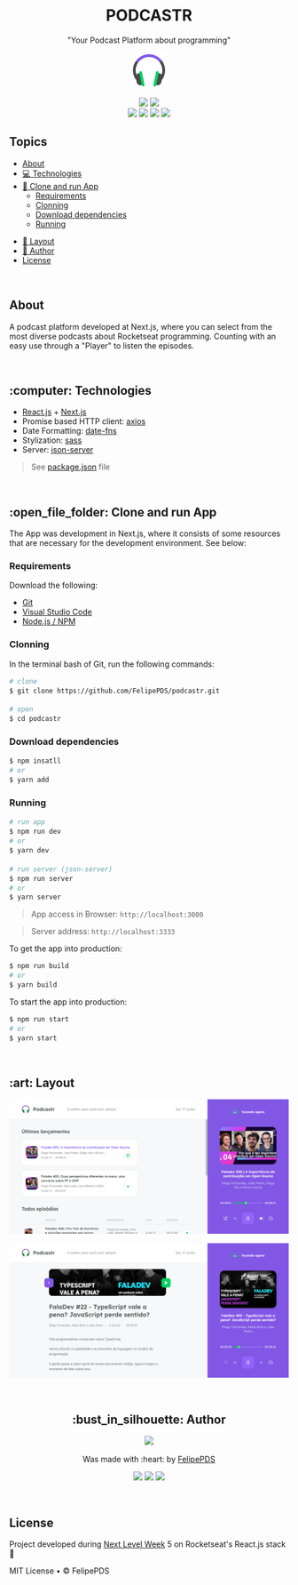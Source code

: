 # <h1 align="center">PODCASTR</h1>
<p align="center">"Your Podcast Platform about programming"</p>
<p align="center"><img src="https://github.com/FelipePDS/podcastr/blob/main/public/favicon.png" /></p>

<p align="center">
    <a href="https://github.com/FelipePDS/nps/blob/main/LICENSE"><img src="https://img.shields.io/github/license/FelipePDS/nps?style=for-the-badge&color=8257e5"></a> 
    <img src="https://img.shields.io/github/last-commit/FelipePDS/podcastr?style=for-the-badge&color=8257e5"><br>
    <img src="https://img.shields.io/github/repo-size/FelipePDS/podcastr?style=for-the-badge&color=8257e5"/>
    <img src="https://img.shields.io/static/v1?label=node&message=v12.18.0&color=8257e5&style=for-the-badge&logo=next.js&logoColor=white"> 
    <img src="https://img.shields.io/static/v1?label=npm&message=v6.14.4&color=8257e5&style=for-the-badge&logo=npm&logoColor=white"> 
    <img src="https://img.shields.io/static/v1?label=yarn&message=v1.22.5&color=8257e5&style=for-the-badge&logo=yarn&logoColor=white">
</p>

## Topics

- [About](#about)
- [:computer: Technologies](#technologies)
- [:open_file_folder: Clone and run App](#cloneAndRunApp)
  - [Requirements](#requirements)
  - [Clonning](#clonning)
  - [Download dependencies](#downloadDependencies)
  - [Running](#running)
<!-- - [Colaboration]() -->
- [:art: Layout](#layout)
- [:bust_in_silhouette: Author](#author)
- [License](#license)

<br>
<h2 id="about">About</h2>

A podcast platform developed at Next.js, where you can select from the most diverse podcasts about Rocketseat programming. Counting with an easy use through a "Player" to listen the episodes.

<br>
<h2 id="technologies">:computer: Technologies</h2>

- [React.js](https://pt-br.reactjs.org/) + [Next.js](https://nextjs.org/)
- Promise based HTTP client: [axios](https://www.npmjs.com/package/axios)
- Date Formatting: [date-fns](https://date-fns.org/)
- Stylization: [sass](https://sass-lang.com/install)
- Server: [json-server](https://www.npmjs.com/package/json-server)
  
> See [package.json](https://github.com/FelipePDS/podcastr/blob/main/package.json) file

<br>
<h2 id="cloneAndRunApp">:open_file_folder: Clone and run App</h2>

The App was development in Next.js, where it consists of some resources that are necessary for the development environment. See below:

<h3 id="requirements">Requirements</h3>

Download the following:

- [Git](https://git-scm.com/downloads)
- [Visual Studio Code](https://code.visualstudio.com/download)
- [Node.js / NPM](https://nodejs.org/en/download/)

<h3 id="clonning">Clonning</h3>

In the terminal bash of Git, run the following commands:

``` bash
# clone
$ git clone https://github.com/FelipePDS/podcastr.git

# open
$ cd podcastr
```

<h3 id="downloadDependencies">Download dependencies</h3>

``` bash
$ npm insatll
# or
$ yarn add
```

<h3 id="running">Running</h3>

``` bash
# run app
$ npm run dev
# or
$ yarn dev

# run server (json-server)
$ npm run server
# or 
$ yarn server
```

> App access in Browser: `http://localhost:3000`

> Server address: `http://localhost:3333`

To get the app into production:

``` bash
$ npm run build
# or
$ yarn build
```

To start the app into production:

``` bash
$ npm run start
# or
$ yarn start
```

<br>
<h2 id="layout">:art: Layout</h2>

![App Layout](https://github.com/FelipePDS/podcastr/blob/main/.github/app-layout-01.png)

![App Layout](https://github.com/FelipePDS/podcastr/blob/main/.github/app-layout-02.png)

<br>
<h2 id="author" align="center">:bust_in_silhouette: Author</h2>

<p align="center"><img width="100px" src="https://avatars.githubusercontent.com/u/64941387?s=400&u=a9c0d7a657b0b0b644d41cd88966e0a89d0a67a6&v=4"/></p>
<p align="center">Was made with :heart: by <a href="https://felipepds.github.io/">FelipePDS</a></p>

<p align="center"><a href="https://www.linkedin.com/in/felipe-p-da-silva-a55b891ba/?lipi=urn%3Ali%3Apage%3Ad_flagship3_feed%3BiErPy3g7Q1KGOaD%2BsGw%2Fpg%3D%3D"><img src="https://img.shields.io/static/v1?label=+&message=Felipe+P.+Da+Silva&color=0A66C2&style=flat&logo=linkedin&logoColor=white"/></a> <a href="https://twitter.com/FelipePintoDaS1"><img src="https://img.shields.io/static/v1?label=+&message=@FelipePintoDaS1&color=1DA1F2&style=flat&logo=twitter&logoColor=white"/></a> <img src="https://img.shields.io/static/v1?label=+&message=felipepdasilva66@gmail.com&color=EA4335&style=flat&logo=gmail&logoColor=white"/></p>

<br>
<h2 id="license">License</h2>

Project developed during [Next Level Week](https://nextlevelweek.com) 5 on Rocketseat's React.js stack :rocket:

MIT License &bull; &copy; FelipePDS
